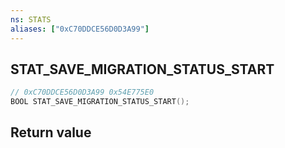 ```yaml
---
ns: STATS
aliases: ["0xC70DDCE56D0D3A99"]
---
```

## STAT_SAVE_MIGRATION_STATUS_START

```c
// 0xC70DDCE56D0D3A99 0x54E775E0
BOOL STAT_SAVE_MIGRATION_STATUS_START();
```


## Return value
